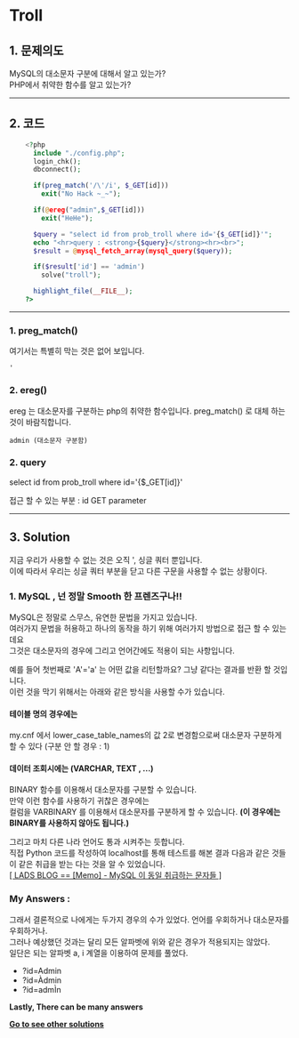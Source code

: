 # **Troll**
## 1. 문제의도
MySQL의 대소문자 구분에 대해서 알고 있는가?  
PHP에서 취약한 함수를 알고 있는가?  

----
## 2. 코드
```php
    <?php  
      include "./config.php";
      login_chk();
      dbconnect();

      if(preg_match('/\'/i', $_GET[id]))
        exit("No Hack ~_~");

      if(@ereg("admin",$_GET[id]))
        exit("HeHe");

      $query = "select id from prob_troll where id='{$_GET[id]}'";
      echo "<hr>query : <strong>{$query}</strong><hr><br>";
      $result = @mysql_fetch_array(mysql_query($query));

      if($result['id'] == 'admin')
        solve("troll");

      highlight_file(__FILE__);
    ?>
```
----
### 1. preg_match()
여기서는 특별히 막는 것은 없어 보입니다.  

    '

### 2. ereg()
ereg 는 대소문자를 구분하는 php의 취약한 함수입니다. preg_match() 로 대체 하는 것이 바람직합니다.  

    admin (대소문자 구분함)  

### 2. query

   select id from prob_troll where id='{$_GET[id]}'

접근 할 수 있는 부분 : id GET parameter  

----
## 3. Solution

지금 우리가 사용할 수 없는 것은 오직 ', 싱글 쿼터 뿐입니다.  
이에 따라서 우리는 싱글 쿼터 부분을 닫고 다른 구문을 사용할 수 없는 상황이다.  

### 1. MySQL , 넌 정말 Smooth 한 프렌즈구나!!

MySQL은 정말로 스무스, 유연한 문법을 가지고 있습니다.  
여러가지 문법을 허용하고 하나의 동작을 하기 위해 여러가지 방법으로 접근 할 수 있는데요  
그것은 대소문자의 경우에 그리고 언어간에도 적용이 되는 사항입니다.  

예를 들어 첫번째로 'A'='a' 는 어떤 값을 리턴할까요? 그냥 같다는 결과를 반환 할 것입니다.  
이런 것을 막기 위해서는 아래와 같은 방식을 사용할 수가 있습니다.  

#### 테이블 명의 경우에는
my.cnf 에서 lower_case_table_names의 값 2로 변경함으로써 대소문자 구분하게 할 수 있다 (구분 안 할 경우 : 1)  

#### 데이터 조회시에는 (VARCHAR, TEXT , ...)
BINARY 함수를 이용해서 대소문자를 구분할 수 있습니다.  
만약 이런 함수를 사용하기 귀찮은 경우에는  
컬럼을 VARBINARY 를 이용해서 대소문자를 구분하게 할 수 있습니다. **(이 경우에는 BINARY를 사용하지 않아도 됩니다.)**

그리고 마치 다른 나라 언어도 통과 시켜주는 듯합니다.  
직접 Python 코드를 작성하여 localhost를 통해 테스트를 해본 결과 다음과 같은 것들이 같은 취급을 받는 다는 것을 알 수 있었습니다.  
[[ LADS BLOG == [Memo] - MySQL 이 동일 취급하는 문자들 ]](http://lads.tistory.com/10)

### My Answers :

그래서 결론적으로 나에게는 두가지 경우의 수가 있었다. 언어를 우회하거나 대소문자를 우회하거나.  
그러나 예상했던 것과는 달리 모든 알파벳에 위와 같은 경우가 적용되지는 않았다.  
일단은 되는 알파벳 a, i 계열을 이용하여 문제를 풀었다.  

+ ?id=Admin
+ ?id=Àdmin
+ ?id=admÌn

**Lastly, There can be many answers**

**[Go to see other solutions](https://github.com/moreal/WriteUp/blob/master/Wargame/Lord%20of%20SQL%20Injection/00.%20ReadMe.m)**
